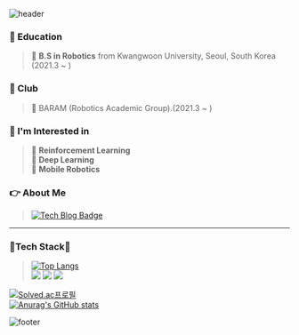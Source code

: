 
![header](https://capsule-render.vercel.app/api?type=waving&color=gradient&height=250&section=header&text=Hi,%20I'm%20Dongwoo%20Son%20👋&fontSize=60&animation=fadeIn&fontAlignY=38&desc=Robotics&descAlignY=55&descAlign=72.8)

### 📖 Education
<!-- **I am studying at the Department of Robotics of Kwangwoon University.** -->
> 🏫 **B.S in Robotics** from Kwangwoon University, Seoul, South Korea (2021.3 ~ )

### 🌱 Club
> 💨 BARAM (Robotics Academic Group).(2021.3 ~ )

### 💭 I'm Interested in   
> 🔎 **Reinforcement Learning**   
> 🔎 **Deep Learning**   
> 🔎 **Mobile Robotics**   

### 👉 About Me
> [![Tech Blog Badge](http://img.shields.io/badge/-Tech%20blog-black?style=flat-square&logo=github&link=https://davinci-ai.tistory.com/)](https://son-dongwoo.github.io/)

<!-- 나중에 추가하기
[![CV](http://img.shields.io/badge/-CV-black?style=flat-square&logo=github&link=https://davinci-ai.tistory.com/)](https://github.com/Taeyoung96/TaeyoungKim_CV/blob/master/TaeyoungKim_CV.pdf)
[![Gmail Badge](https://img.shields.io/badge/Gmail-d14836?style=flat-square&logo=Gmail&logoColor=white&link=mailto:tyoung960302@gmail.com)](mailto:tyoung960302@gmail.com)
[![Facebook Badge](https://img.shields.io/badge/facebook-1877f2?style=flat-square&logo=facebook&logoColor=white&link=https://www.facebook.com/harim.kang)](https://www.facebook.com/profile.php?id=100015469002427)
[![LinkedIn](https://img.shields.io/badge/-LinkedIn-0077b5?style=round-square&logo=linkedin&logoColor=white&link=https://www.linkedin.com/in/tae-young-kim-595692139/)](https://www.linkedin.com/in/tae-young-kim-595692139/)
-->

---

### 🚀**Tech Stack**🚀
  
> [![Top Langs](https://github-readme-stats.vercel.app/api/top-langs/?username=dnd-qodqks&layout=compact)](https://github.com/anuraghazra/github-readme-stats)  
> <img src="https://img.shields.io/badge/-A8B9CC?style=flat-square&logo=C&logoColor=white"/> <img src="https://img.shields.io/badge/C++-00599C?style=flat-square&logo=C++&logoColor=white"/> <img src="https://img.shields.io/badge/Python-3776AB?style=flat-square&logo=Python&logoColor=white"/>

[![Solved.ac프로필](http://mazassumnida.wtf/api/generate_badge?boj=dndqodqks)](https://solved.ac/dndqodqks)    
[![Anurag's GitHub stats](https://github-readme-stats.vercel.app/api?username=dnd-qodqks)](https://github.com/anuraghazra/github-readme-stats)   

![footer](https://capsule-render.vercel.app/api?type=waving&&color=gradient&height=80&section=footer&fontSize=90)

